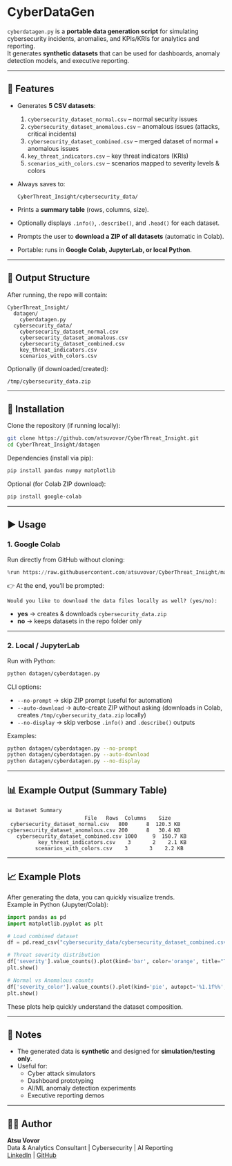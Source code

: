 # CyberDataGen

`cyberdatagen.py` is a **portable data generation script** for simulating cybersecurity incidents, anomalies, and KPIs/KRIs for analytics and reporting.  
It generates **synthetic datasets** that can be used for dashboards, anomaly detection models, and executive reporting.

---

## 🚀 Features

- Generates **5 CSV datasets**:
  1. `cybersecurity_dataset_normal.csv` – normal security issues  
  2. `cybersecurity_dataset_anomalous.csv` – anomalous issues (attacks, critical incidents)  
  3. `cybersecurity_dataset_combined.csv` – merged dataset of normal + anomalous issues  
  4. `key_threat_indicators.csv` – key threat indicators (KRIs)  
  5. `scenarios_with_colors.csv` – scenarios mapped to severity levels & colors  

- Always saves to:
  ```
  CyberThreat_Insight/cybersecurity_data/
  ```

- Prints a **summary table** (rows, columns, size).  
- Optionally displays `.info()`, `.describe()`, and `.head()` for each dataset.  
- Prompts the user to **download a ZIP of all datasets** (automatic in Colab).  
- Portable: runs in **Google Colab, JupyterLab, or local Python**.  

---

## 📂 Output Structure

After running, the repo will contain:

```
CyberThreat_Insight/
  datagen/
    cyberdatagen.py
  cybersecurity_data/
    cybersecurity_dataset_normal.csv
    cybersecurity_dataset_anomalous.csv
    cybersecurity_dataset_combined.csv
    key_threat_indicators.csv
    scenarios_with_colors.csv
```

Optionally (if downloaded/created):
```
/tmp/cybersecurity_data.zip
```

---

## 🔧 Installation

Clone the repository (if running locally):

```bash
git clone https://github.com/atsuvovor/CyberThreat_Insight.git
cd CyberThreat_Insight/datagen
```

Dependencies (install via pip):

```bash
pip install pandas numpy matplotlib
```

Optional (for Colab ZIP download):
```bash
pip install google-colab
```

---

## ▶️ Usage

### 1. Google Colab

Run directly from GitHub without cloning:

```python
%run https://raw.githubusercontent.com/atsuvovor/CyberThreat_Insight/main/datagen/cyberdatagen.py
```

👉 At the end, you’ll be prompted:

```
Would you like to download the data files locally as well? (yes/no):
```

- **yes** → creates & downloads `cybersecurity_data.zip`  
- **no** → keeps datasets in the repo folder only  

---

### 2. Local / JupyterLab

Run with Python:

```bash
python datagen/cyberdatagen.py
```

CLI options:

- `--no-prompt` → skip ZIP prompt (useful for automation)  
- `--auto-download` → auto-create ZIP without asking (downloads in Colab, creates `/tmp/cybersecurity_data.zip` locally)  
- `--no-display` → skip verbose `.info()` and `.describe()` outputs  

Examples:

```bash
python datagen/cyberdatagen.py --no-prompt
python datagen/cyberdatagen.py --auto-download
python datagen/cyberdatagen.py --no-display
```

---

## 📊 Example Output (Summary Table)

```
📊 Dataset Summary
                         File   Rows  Columns    Size
 cybersecurity_dataset_normal.csv   800      8  120.3 KB
cybersecurity_dataset_anomalous.csv 200      8   30.4 KB
   cybersecurity_dataset_combined.csv 1000     9  150.7 KB
          key_threat_indicators.csv    3       2    2.1 KB
         scenarios_with_colors.csv    3       3    2.2 KB
```

---

## 📈 Example Plots

After generating the data, you can quickly visualize trends.  
Example in Python (Jupyter/Colab):

```python
import pandas as pd
import matplotlib.pyplot as plt

# Load combined dataset
df = pd.read_csv("cybersecurity_data/cybersecurity_dataset_combined.csv")

# Threat severity distribution
df['severity'].value_counts().plot(kind='bar', color='orange', title="Threat Severity Distribution")
plt.show()

# Normal vs Anomalous counts
df['severity_color'].value_counts().plot(kind='pie', autopct='%1.1f%%', title="Normal vs Anomalous Issues")
plt.show()
```

These plots help quickly understand the dataset composition.

---

## 📌 Notes

- The generated data is **synthetic** and designed for **simulation/testing only**.  
- Useful for:
  - Cyber attack simulators  
  - Dashboard prototyping  
  - AI/ML anomaly detection experiments  
  - Executive reporting demos  

---

## 🧑‍💻 Author

**Atsu Vovor**  
Data & Analytics Consultant | Cybersecurity | AI Reporting  
[LinkedIn](https://www.linkedin.com/in/atsu-vovor-mmai-9188326/) | [GitHub](https://github.com/atsuvovor)
